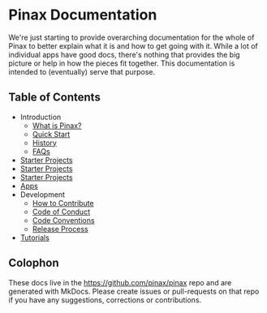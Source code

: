 # Pinax Documentation

We're just starting to provide overarching documentation for the whole of Pinax to better explain what it is and how to get going with it. While a lot of individual apps have good docs, there's nothing that provides the big picture or help in how the pieces fit together. This documentation is intended to (eventually) serve that purpose.


## Table of Contents

  * Introduction
    * [What is Pinax?](what_is_pinax.md)
    * [Quick Start](quick_start.md)
    * [History](history.md)
    * [FAQs](faq.md)
  * [Starter Projects](pinax_starter_projects.md)
  * [Starter Projects](starter_project_list.md)
  * [Starter Projects](moving_to_webpack.md)
  * [Apps](apps_list.md)
  * Development
    * [How to Contribute](how_to_contribute.md)
    * [Code of Conduct](code_of_conduct.md)
    * [Code Conventions](code_conventions.md)
    * [Release Process](release_process.md)
  * [Tutorials](tutorials.md)


## Colophon

These docs live in the <https://github.com/pinax/pinax> repo and are generated with MkDocs. Please create issues or pull-requests on that repo if you have any suggestions, corrections or contributions.
